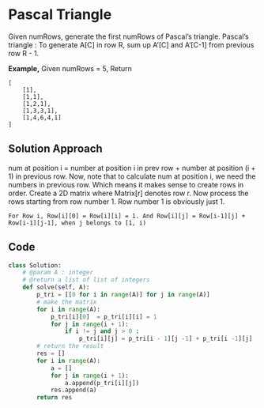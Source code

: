 # Pascal Triangle

Given numRows, generate the first numRows of Pascal’s triangle.
Pascal’s triangle : To generate A[C] in row R, sum up A’[C] and A’[C-1] from previous row R - 1.

**Example,**
Given numRows = 5,
Return

```
[
    [1],
    [1,1],
    [1,2,1],
    [1,3,3,1],
    [1,4,6,4,1]
]
```

## Solution Approach

num at position i = number at position i in prev row + number at position (i + 1) in previous row.
Now, note that to calculate num at position i, we need the numbers in previous row. Which means it makes sense to create rows in order.
Create a 2D matrix where Matrix[r] denotes row r.
Now process the rows starting from row number 1.
Row number 1 is obviously just 1.

`For Row i, Row[i][0] = Row[i][i] = 1. And Row[i][j] = Row[i-1][j] + Row[i-1][j-1], when j belongs to [1, i)`

## Code

```py
class Solution:
    # @param A : integer
    # @return a list of list of integers
    def solve(self, A):
        p_tri = [[0 for i in range(A)] for j in range(A)]
        # make the matrix
        for i in range(A):
            p_tri[i][0]  = p_tri[i][i] = 1
            for j in range(i + 1):
                if i != j and j > 0 :
                    p_tri[i][j] = p_tri[i - 1][j -1] + p_tri[i -1][j]
        # return the result
        res = []
        for i in range(A):
            a = []
            for j in range(i + 1):
                a.append(p_tri[i][j])
            res.append(a)
        return res
```
